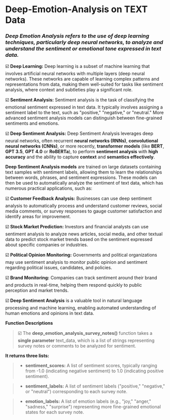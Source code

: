 # Deep-Emotion-Analysis on TEXT Data

### _Deep Emotion Analysis refers to the use of deep learning techniques, particularly deep neural networks, to analyze and understand the sentiment or emotional tone expressed in text data._

:ballot_box_with_check: **Deep Learning:** Deep learning is a subset of machine learning that involves artificial neural networks with multiple layers (deep neural networks). These networks are capable of learning complex patterns and representations from data, making them well-suited for tasks like sentiment analysis, where context and subtleties play a significant role.

:ballot_box_with_check: **Sentiment Analysis:** Sentiment analysis is the task of classifying the emotional sentiment expressed in text data. It typically involves assigning a sentiment label to the text, such as "positive," "negative," or "neutral." More advanced sentiment analysis models can distinguish between fine-grained sentiments and emotions.

:ballot_box_with_check: **Deep Sentiment Analysis:** Deep Sentiment Analysis leverages deep neural networks, often recurrent **neural networks (RNNs)**, **convolutional neural networks (CNNs)**, or more recently, **transformer** **models** (like **BERT**, **GPT 3.5**, **GPT 4.0** or **RoBERTa**), to perform **sentiment analysis** with **high accuracy** and the ability to capture **context** and **semantics effectively**.

**Deep Sentiment Analysis models** are trained on large datasets containing text samples with sentiment labels, allowing them to learn the relationships between words, phrases, and sentiment expressions. These models can then be used to automatically analyze the sentiment of text data, which has numerous practical applications, such as:

:ballot_box_with_check: **Customer Feedback Analysis:** Businesses can use deep sentiment analysis to automatically process and understand customer reviews, social media comments, or survey responses to gauge customer satisfaction and identify areas for improvement.

:ballot_box_with_check: **Stock Market Prediction:** Investors and financial analysts can use sentiment analysis to analyze news articles, social media, and other textual data to predict stock market trends based on the sentiment expressed about specific companies or industries.

:ballot_box_with_check: **Political Opinion Monitoring:** Governments and political organizations may use sentiment analysis to monitor public opinion and sentiment regarding political issues, candidates, and policies.

:ballot_box_with_check: **Brand Monitoring:** Companies can track sentiment around their brand and products in real-time, helping them respond quickly to public perception and market trends.

:ballot_box_with_check: **Deep Sentiment Analysis** is a valuable tool in natural language processing and machine learning, enabling automated understanding of human emotions and opinions in text data.

**Function Descriptions**

> :ballot_box_with_check: The **deep_emotion_analysis_survey_notes()** function takes a **single parameter** text_data, which is a list of strings representing survey notes or comments to be analyzed for sentiment.

**It returns three lists:**

> + **sentiment_scores:** A list of sentiment scores, typically ranging from -1.0 (indicating negative sentiment) to 1.0 (indicating positive sentiment).

> + **sentiment_labels:** A list of sentiment labels ("positive," "negative," or "neutral") corresponding to each survey note.

> + **emotion_labels:** A list of emotion labels (e.g., "joy," "anger," "sadness," "surprise") representing more fine-grained emotional states for each survey note.




